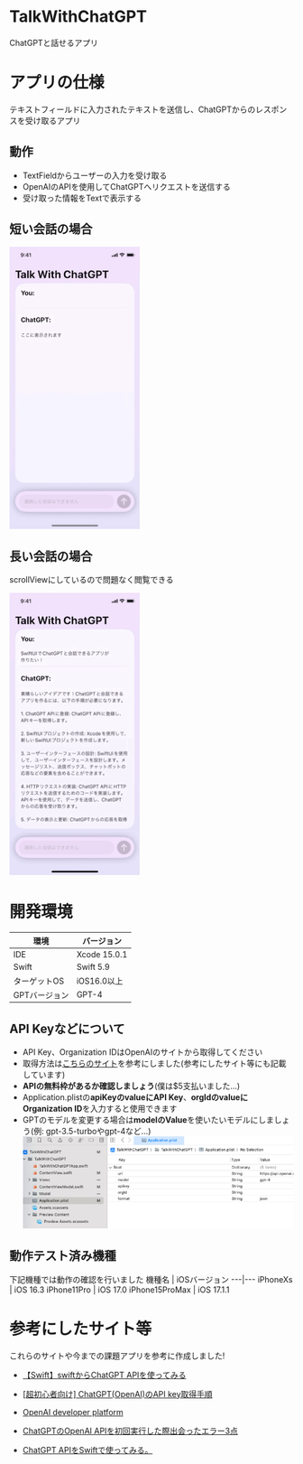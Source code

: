 # TalkWithChatGPT
ChatGPTと話せるアプリ

# アプリの仕様
テキストフィールドに入力されたテキストを送信し、ChatGPTからのレスポンスを受け取るアプリ

## 動作
-  TextFieldからユーザーの入力を受け取る
-  OpenAIのAPIを使用してChatGPTへリクエストを送信する
-  受け取った情報をTextで表示する

## 短い会話の場合
![image](./ForReadMeImage/SampleMovie.gif)

## 長い会話の場合
scrollViewにしているので問題なく閲覧できる

![image](./ForReadMeImage/SampleMovieLongVersion.gif)

# 開発環境
環境|バージョン
---|---
IDE| Xcode 15.0.1
Swift| Swift 5.9
ターゲットOS | iOS16.0以上
GPTバージョン | GPT-4

## API Keyなどについて
- API Key、Organization IDはOpenAIのサイトから取得してください
- 取得方法は[こちらのサイト](https://note.com/libproc/n/nc777ee0b3bf0)を参考にしました(参考にしたサイト等にも記載しています)
- **APIの無料枠があるか確認しましょう**(僕は$5支払いました...)
- Application.plistの**apiKeyのvalueにAPI Key**、**orgIdのvalueにOrganization ID**を入力すると使用できます
- GPTのモデルを変更する場合は**modelのValue**を使いたいモデルにしましょう(例: gpt-3.5-turboやgpt-4など...)
    ![ApplicationPlist](./ForReadMeImage/ApplicationPlist.png)

## 動作テスト済み機種
下記機種では動作の確認を行いました
機種名 | iOSバージョン
---|---
iPhoneXs | iOS 16.3
iPhone11Pro | iOS 17.0
iPhone15ProMax | iOS 17.1.1

# 参考にしたサイト等
これらのサイトや今までの課題アプリを参考に作成しました!
- [【Swift】swiftからChatGPT APIを使ってみる](https://thwork.net/2023/04/08/swift_chatgpt-api/)

- [[超初心者向け] ChatGPT(OpenAI)のAPI key取得手順](https://note.com/libproc/n/nc777ee0b3bf0)

- [OpenAI developer platform](https://platform.openai.com/docs/overview)

- [ChatGPTのOpenAI APIを初回実行した際出会ったエラー3点](https://zenn.dev/mjxo/articles/342adeec61d56e)

- [ChatGPT APIをSwiftで使ってみる。](https://qiita.com/district_13_bm/items/c946e8043e0e4d55d349)